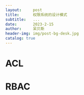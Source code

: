 ```yaml
---
layout:     post
title:      权限系统的设计模式
subtitle:   ...
date:       2023-2-15
author:     呆贝斯
header-img: img/post-bg-desk.jpg
catalog: true
---
```

# ACL

# RBAC
